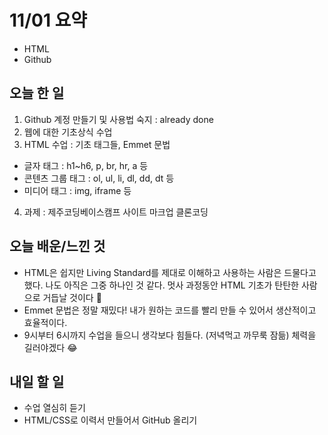 # 11/01 요약
- HTML
- Github

## 오늘 한 일
1. Github 계정 만들기 및 사용법 숙지 : already done
2. 웹에 대한 기초상식 수업
3. HTML 수업 : 기초 태그들, Emmet 문법
  - 글자 태그 : h1~h6, p, br, hr, a 등
  - 콘텐츠 그룹 태그 : ol, ul, li, dl, dd, dt 등
  - 미디어 태그 : img, iframe 등
4. 과제 : 제주코딩베이스캠프 사이트 마크업 클론코딩

## 오늘 배운/느낀 것
- HTML은 쉽지만 Living Standard를 제대로 이해하고 사용하는 사람은 드물다고 했다. 나도 아직은 그중 하나인 것 같다. 멋사 과정동안 HTML 기초가 탄탄한 사람으로 거듭날 것이다 💪 
- Emmet 문법은 정말 재밌다! 내가 원하는 코드를 빨리 만들 수 있어서 생산적이고 효율적이다.
- 9시부터 6시까지 수업을 들으니 생각보다 힘들다. (저녁먹고 까무룩 잠듦) 체력을 길러야겠다 😂

## 내일 할 일
- 수업 열심히 듣기
- HTML/CSS로 이력서 만들어서 GitHub 올리기